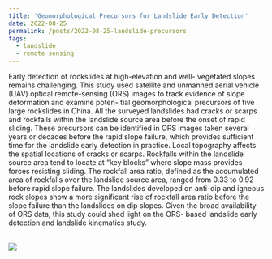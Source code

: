 ```yaml
---
title: 'Geomorphological Precursors for Landslide Early Detection'
date: 2022-08-25
permalink: /posts/2022-08-25-landslide-precursors
tags:
  - landslide
  - remote sensing
---
```


Early detection of rockslides at high-elevation and well- vegetated slopes remains challenging. This study used satellite and unmanned aerial vehicle (UAV) optical remote-sensing (ORS) images to track evidence of slope deformation and examine poten- tial geomorphological precursors of five large rockslides in China. All the surveyed landslides had cracks or scarps and rockfalls within the landslide source area before the onset of rapid sliding. These precursors can be identified in ORS images taken several years or decades before the rapid slope failure, which provides sufficient time for the landslide early detection in practice. Local topography affects the spatial locations of cracks or scarps. Rockfalls within the landslide source area tend to locate at “key blocks” where slope mass provides forces resisting sliding. The rockfall area ratio, defined as the accumulated area of rockfalls over the landslide source area, ranged from 0.33 to 0.92 before rapid slope failure. The landslides developed on anti-dip and igneous rock slopes show a more significant rise of rockfall area ratio before the slope failure than the landslides on dip slopes. Given the broad availability of ORS data, this study could shed light on the ORS- based landslide early detection and landslide kinematics study.

<br/><img src='/images/landslide-precursor.png'>
